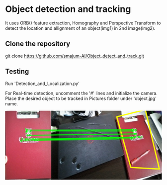# Object detection and tracking

It uses ORB() feature extraction, Homography and Perspective Transform to detect the location and allignment of an object(img1) in 2nd image(img2).

## Clone the repository

git clone https://github.com/smajum-AI/Object_detect_and_track.git

## Testing

Run 'Detection_and_Localization.py'

For Real-time detection, uncomment the '#' lines and initialize the camera. Place the desired object to be tracked in Pictures folder under 'object.jpg' name.

![](Pictures/Output.png)
